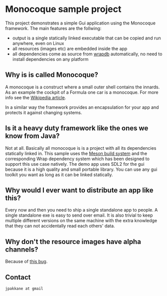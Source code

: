 # Monocoque sample project

This project demonstrates a simple Gui application using the Monocoque framework. The main features are the follwing:

 - output is a single statically linked executable that can be copied and run anywhere, even on Linux
 - all resources (images etc) are embedded inside the app
 - all dependencies come as source from [wrapdb](http://wrapdb.mesonbuild.com) automatically, no need to install dependencies on any platform

## Why is is called Monocoque?

A monocoque is a construct where a small outer shell contains the innards. As an example
the cockpit of a Formula one car is a monocoque. For more info see the [Wikipedia article](https://en.wikipedia.org/wiki/Monocoque).

In a similar way the framework provides an encapsulation for your app and protects it against changing systems.

## Is it a heavy duty framework like the ones we know from Java?

Not at all. Basically all monocoque is is a project with all its dependencies statically linked in. This sample uses the [Meson build system](http://mesonbuild.com) and the corresponding Wrap dependency system which has been designed to support this use case natively. The demo app uses SDL2 for the gui because it is a high quality and small portable library. You can use any gui toolkit you want as long as it can be linked statically.

## Why would I ever want to distribute an app like this?

Every now and then you need to ship a single standalone app to people. A single standalone exe is easy to send over email. It is also trivial to keep multiple different versions on the same machine with the extra knowledge that they can not accidentally read each others' data.

## Why don't the resource images have alpha channels?

Because of [this bug](https://bugzilla.libsdl.org/show_bug.cgi?id=2515).

## Contact

`jpakkane at gmail`
